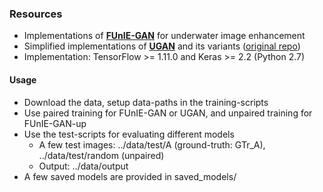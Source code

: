 ### Resources
- Implementations of **[FUnIE-GAN](https://ieeexplore.ieee.org/document/9001231)** for underwater image enhancement
- Simplified implementations of **[UGAN](https://ieeexplore.ieee.org/document/8460552)** and its variants ([original repo](https://github.com/cameronfabbri/Underwater-Color-Correction))
- Implementation: TensorFlow >= 1.11.0 and Keras >= 2.2 (Python 2.7)

#### Usage
- Download the data, setup data-paths in the training-scripts
- Use paired training for FUnIE-GAN or UGAN, and unpaired training for FUnIE-GAN-up 
- Use the test-scripts for evaluating different models
	- A few test images: ../data/test/A (ground-truth: GTr_A), ../data/test/random (unpaired)
	- Output: ../data/output 
- A few saved models are provided in saved_models/
